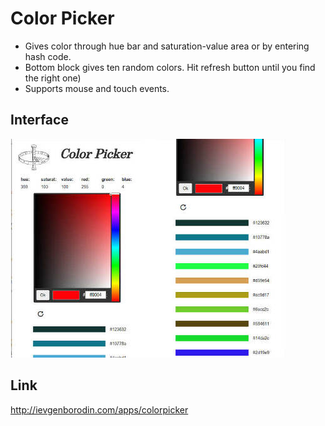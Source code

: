 # Color Picker

* Gives color through hue bar and saturation-value area or by entering hash code. 
* Bottom block gives ten random colors. Hit refresh button until you find the right one) 
* Supports mouse and touch events.



## Interface

![Preview screen](/scr.jpg)

## Link
http://ievgenborodin.com/apps/colorpicker
